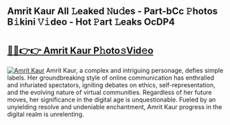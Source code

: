 ## Amrit Kaur All 𝙻eaked 𝙽u𝚍es - Part-bCc 𝙿hotos B𝚒kini 𝚅𝚒deo - Hot 𝙿art 𝙻eaks OcDP4

# <h2><a href="http://ld4j8e.urlbe.top/?page=Amrit+Kaur">🔗🔗👉👉 Amrit Kaur P𝚑oto𝚜Vid𝚎o</a></h2>

[![Amrit Kaur](https://i.imgur.com/eBuTRDB.gif)](http://ld4j8e.urlbe.top/?page=Amrit+Kaur)
Amrit Kaur, a complex and intriguing personage, defies simple labels. Her groundbreaking style of online communication has enthralled and infuriated spectators, igniting debates on ethics, self-representation, and the evolving nature of virtual communities. Regardless of her future moves, her significance in the digital age is unquestionable. Fueled by an unyielding resolve and undeniable enchantment, Amrit Kaur progress in the digital realm is unrelenting.
